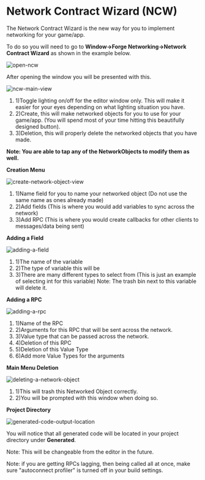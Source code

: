 # Network Contract Wizard (NCW)

The Network Contract Wizard is the new way for you to implement networking for your game/app.

To do so you will need to go to **Window->Forge Networking->Network Contract Wizard** as shown in the example below.

![open-ncw](https://raw.githubusercontent.com/BeardedManStudios/ForgeNetworkingRemastered/develop/docs/mkdocs/docs/images/ncw-1.jpg "Open NCW")

After opening the window you will be presented with this.

![ncw-main-view](https://raw.githubusercontent.com/BeardedManStudios/ForgeNetworkingRemastered/develop/docs/mkdocs/docs/images/ncw-2.jpg "NCW Main View")

1. 1)Toggle lighting on/off for the editor window only. This will make it easier for your eyes depending on what lighting situation you have.
2. 2)Create, this will make networked objects for you to use for your game/app. (You will spend most of your time hitting this beautifully designed button).
3. 3)Deletion, this will properly delete the networked objects that you have made.

**Note: You are able to tap any of the NetworkObjects to modify them as well.**

**Creation Menu**

![create-network-object-view](https://raw.githubusercontent.com/BeardedManStudios/ForgeNetworkingRemastered/develop/docs/mkdocs/docs/images/ncw-3.jpg "Create Network Object View")

1. 1)Name field for you to name your networked object (Do not use the same name as ones already made)
2. 2)Add fields (This is where you would add variables to sync across the network)
3. 3)Add RPC (This is where you would create callbacks for other clients to messages/data being sent)

**Adding a Field**

![adding-a-field](https://raw.githubusercontent.com/BeardedManStudios/ForgeNetworkingRemastered/develop/docs/mkdocs/docs/images/ncw-4.jpg "Adding a Field")

1. 1)The name of the variable
2. 2)The type of variable this will be
3. 3)There are many different types to select from (This is just an example of selecting int for this variable) Note: The trash bin next to this variable will delete it.

**Adding a RPC**

![adding-a-rpc](https://raw.githubusercontent.com/BeardedManStudios/ForgeNetworkingRemastered/develop/docs/mkdocs/docs/images/ncw-5.jpg "Adding a RPC")

1. 1)Name of the RPC
2. 2)Arguments for this RPC that will be sent across the network.
3. 3)Value type that can be passed across the network.
4. 4)Deletion of this RPC
5. 5)Deletion of this Value Type
6. 6)Add more Value Types for the arguments

**Main Menu Deletion**

![deleting-a-network-object](https://raw.githubusercontent.com/BeardedManStudios/ForgeNetworkingRemastered/develop/docs/mkdocs/docs/images/ncw-6.jpg "Deleting a Network Object")

1. 1)This will trash this Networked Object correctly.
2. 2)You will be prompted with this window when doing so.

**Project Directory**

![generated-code-output-location](https://raw.githubusercontent.com/BeardedManStudios/ForgeNetworkingRemastered/develop/docs/mkdocs/docs/images/ncw-7.jpg "Generated Code Output Location")

You will notice that all generated code will be located in your project directory under **Generated**.

Note: This will be changeable from the editor in the future.

Note: if you are getting RPCs lagging, then being called all at once, make sure "autoconnect profiler" is turned off in your build settings.
